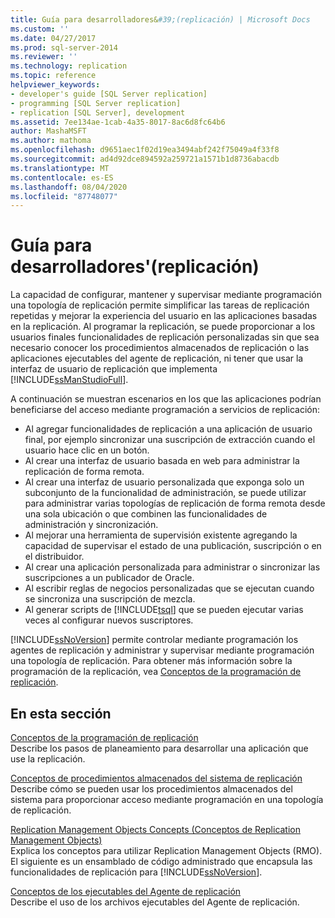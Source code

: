 ```yaml
---
title: Guía para desarrolladores&#39;(replicación) | Microsoft Docs
ms.custom: ''
ms.date: 04/27/2017
ms.prod: sql-server-2014
ms.reviewer: ''
ms.technology: replication
ms.topic: reference
helpviewer_keywords:
- developer's guide [SQL Server replication]
- programming [SQL Server replication]
- replication [SQL Server], development
ms.assetid: 7ee134ae-1cab-4a35-8017-8ac6d8fc64b6
author: MashaMSFT
ms.author: mathoma
ms.openlocfilehash: d9651aec1f02d19ea3494abf242f75049a4f33f8
ms.sourcegitcommit: ad4d92dce894592a259721a1571b1d8736abacdb
ms.translationtype: MT
ms.contentlocale: es-ES
ms.lasthandoff: 08/04/2020
ms.locfileid: "87748077"
---
```

# <a name="developer39s-guide-replication"></a>Guía para desarrolladores&#39;(replicación)
  La capacidad de configurar, mantener y supervisar mediante programación una topología de replicación permite simplificar las tareas de replicación repetidas y mejorar la experiencia del usuario en las aplicaciones basadas en la replicación. Al programar la replicación, se puede proporcionar a los usuarios finales funcionalidades de replicación personalizadas sin que sea necesario conocer los procedimientos almacenados de replicación o las aplicaciones ejecutables del agente de replicación, ni tener que usar la interfaz de usuario de replicación que implementa [!INCLUDE[ssManStudioFull](../../../includes/ssmanstudiofull-md.md)].  
  
 A continuación se muestran escenarios en los que las aplicaciones podrían beneficiarse del acceso mediante programación a servicios de replicación:  
  
-   Al agregar funcionalidades de replicación a una aplicación de usuario final, por ejemplo sincronizar una suscripción de extracción cuando el usuario hace clic en un botón.   
-   Al crear una interfaz de usuario basada en web para administrar la replicación de forma remota.    
-   Al crear una interfaz de usuario personalizada que exponga solo un subconjunto de la funcionalidad de administración, se puede utilizar para administrar varias topologías de replicación de forma remota desde una sola ubicación o que combinen las funcionalidades de administración y sincronización.    
-   Al mejorar una herramienta de supervisión existente agregando la capacidad de supervisar el estado de una publicación, suscripción o en el distribuidor.    
-   Al crear una aplicación personalizada para administrar o sincronizar las suscripciones a un publicador de Oracle.    
-   Al escribir reglas de negocios personalizadas que se ejecutan cuando se sincroniza una suscripción de mezcla.    
-   Al generar scripts de [!INCLUDE[tsql](../../../includes/tsql-md.md)] que se pueden ejecutar varias veces al configurar nuevos suscriptores.  
  
 [!INCLUDE[ssNoVersion](../../../includes/ssnoversion-md.md)] permite controlar mediante programación los agentes de replicación y administrar y supervisar mediante programación una topología de replicación. Para obtener más información sobre la programación de la replicación, vea [Conceptos de la programación de replicación](replication-programming-concepts.md).  
  
## <a name="in-this-section"></a>En esta sección  
 [Conceptos de la programación de replicación](replication-programming-concepts.md)  
 Describe los pasos de planeamiento para desarrollar una aplicación que use la replicación.  
  
 [Conceptos de procedimientos almacenados del sistema de replicación](replication-system-stored-procedures-concepts.md)  
 Describe cómo se pueden usar los procedimientos almacenados del sistema para proporcionar acceso mediante programación en una topología de replicación.  
  
 [Replication Management Objects Concepts (Conceptos de Replication Management Objects)](replication-management-objects-concepts.md)  
 Explica los conceptos para utilizar Replication Management Objects (RMO). El siguiente es un ensamblado de código administrado que encapsula las funcionalidades de replicación para [!INCLUDE[ssNoVersion](../../../includes/ssnoversion-md.md)].  
  
 [Conceptos de los ejecutables del Agente de replicación](replication-agent-executables-concepts.md)  
 Describe el uso de los archivos ejecutables del Agente de replicación.  

  
  
